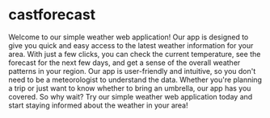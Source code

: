 # castforecast

Welcome to our simple weather web application! Our app is designed to give you quick and easy access to the latest weather information for your area. With just a few clicks, you can check the current temperature, see the forecast for the next few days, and get a sense of the overall weather patterns in your region. Our app is user-friendly and intuitive, so you don't need to be a meteorologist to understand the data. Whether you're planning a trip or just want to know whether to bring an umbrella, our app has you covered. So why wait? Try our simple weather web application today and start staying informed about the weather in your area!